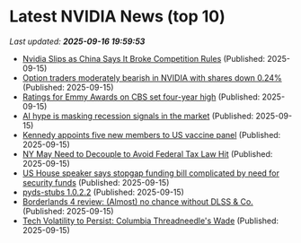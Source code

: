 # Latest NVIDIA News (top 10)
_Last updated: **2025-09-16 19:59:53**_

- [Nvidia Slips as China Says It Broke Competition Rules](https://finance.yahoo.com/news/nvidia-slips-china-says-broke-195511644.html) (Published: 2025-09-15)
- [Option traders moderately bearish in NVIDIA with shares down 0.24%](https://thefly.com/permalinks/entry.php/id4198243/NVDA-Option-traders-moderately-bearish-in-NVIDIA-with-shares-down-) (Published: 2025-09-15)
- [Ratings for Emmy Awards on CBS set four-year high](https://biztoc.com/x/fea4571fc8739724) (Published: 2025-09-15)
- [AI hype is masking recession signals in the market](https://biztoc.com/x/d47c49f8bab6f560) (Published: 2025-09-15)
- [Kennedy appoints five new members to US vaccine panel](https://biztoc.com/x/9dee19f9538768db) (Published: 2025-09-15)
- [NY May Need to Decouple to Avoid Federal Tax Law Hit](https://biztoc.com/x/0ed20d282bce62c5) (Published: 2025-09-15)
- [US House speaker says stopgap funding bill complicated by need for security funds](https://biztoc.com/x/f7dcb0dc5d30aba7) (Published: 2025-09-15)
- [pyds-stubs 1.0.2.2](https://pypi.org/project/pyds-stubs/1.0.2.2/) (Published: 2025-09-15)
- [Borderlands 4 review: (Almost) no chance without DLSS & Co.](https://www.notebookcheck.net/Borderlands-4-review-Almost-no-chance-without-DLSS-Co.1115154.0.html) (Published: 2025-09-15)
- [Tech Volatility to Persist: Columbia Threadneedle's Wade](https://finance.yahoo.com/video/tech-volatility-persist-columbia-threadneedles-194229741.html) (Published: 2025-09-15)
